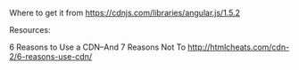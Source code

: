 

Where to get it from
https://cdnjs.com/libraries/angular.js/1.5.2


Resources:

6 Reasons to Use a CDN–And 7 Reasons Not To
http://htmlcheats.com/cdn-2/6-reasons-use-cdn/
